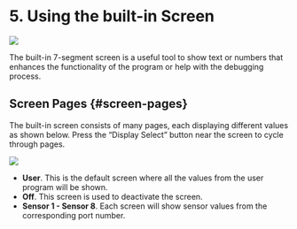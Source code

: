 # 5. Using the built-in Screen

![](https://lh5.googleusercontent.com/mK_OzXPjFyGLdQWsmQgcnDX6K-704ealMpfpLbjSv_QyEOEooBX3GGV57ImSo38G9Zea18HamrAwFnit3r22dEYJHz1O7ka36GqlK_qO5sI-_4XJHApHcDX9WFEhga7LIWSbfRbm)

The built-in 7-segment screen is a useful tool to show text or numbers that enhances the functionality of the program or help with the debugging process.

## Screen Pages {#screen-pages}

The built-in screen consists of many pages, each displaying different values as shown below. Press the “Display Select” button near the screen to cycle through pages.

![](https://lh3.googleusercontent.com/oWCrBb33rsPI6Zf2eTBWYty4vudTO2vlfqzp0Jc-Ol2aGEz9g88HHDJs-qbJWNTXP8u1Fb9To4voiNkS0L7lsGwxus3B14rfW27PFmfycJM7HPnpb9J80v-ztJELNVLmhnJYThB5)

* **User**. This is the default screen where all the values from the user program will be shown.
* **Off**. This screen is used to deactivate the screen.
* **Sensor 1 - Sensor 8**. Each screen will show sensor values from the corresponding port number.

